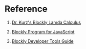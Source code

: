 # Reference
1. [Dr. Kurz's Blockly Lamda Calculus](https://github.com/alexhkurz/BlocklyLambdaCalculus/tree/main)

2. [Blockly Program for JavaScript](https://github.com/google/blockly)

3. [Blockly Developer Tools Guide](https://developers.google.com/blockly/guides/create-custom-blocks/blockly-developer-tools)

